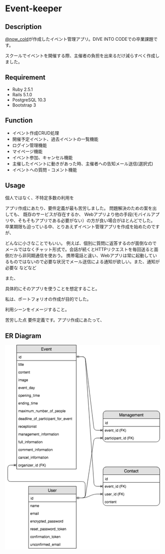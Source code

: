 Event-keeper
========

## Description
[@now_cold](https://twitter.com/now_cold?lang=ja)が作成したイベント管理アプリ。DIVE INTO CODEでの卒業課題です。
 
 スクールでイベントを開催する際、主催者の負担を出来るだけ減らすべく作成しました。

## Requirement
- Ruby 2.5.1
- Rails 5.1.0
- PostgreSQL 10.3
- Bootstrap 3

## Function
- イベント作成CRUD処理
- 開催予定イベント、過去イベントの一覧機能
- ログイン管理機能
- マイページ機能
- イベント参加、キャンセル機能
- 主催したイベントに動きがあった時、主催者への告知メール送信(選択式)
- イベントへの質問・コメント機能

## Usage
個人ではなく、不特定多数の利用を

アプリ作成にあたり、要件定義が最も苦労しました。
問題解決のための案を出しても、
既存のサービスが存在するか、
Webアプリより他の手段(モバイルアプリや、そもそもアプリである必要がない）の方が良い場合がほとんどでした。
卒業期限も迫っている中、とりあえずイベント管理アプリを作成を始めたのですが、

どんなに小さなことでもいい。
例えば、個別に質問に返答するのが面倒なのでメールではなくチャット形式で。会話が続くとHTTPリクエストを毎回送ると面倒だから非同期通信を使おう。
携帯電話と違い、Webアプリは常に起動しているものではないので必要な状況でメール送信による通知が欲しい。また、通知が必要な
などなど

また、


具体的にそのアプリを使うことを想定すること。

私は、ポートフォリオの作成が目的でした。

利用シーンをイメージすること。


苦労した点
要件定義です。アプリ作成にあたって、

## ER Diagram
![event-keeper-er-diagram](https://github.com/KazuhiroObama/image/blob/master/images/%E5%8D%92%E6%A5%AD%E6%A1%88%E4%BB%B6ER%E5%9B%B3.png)
